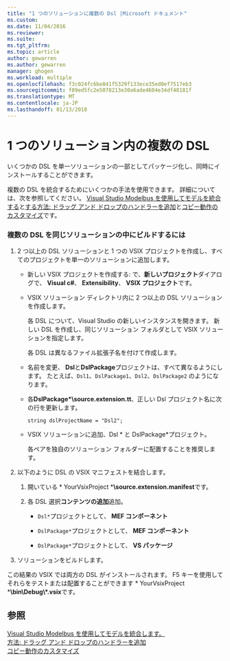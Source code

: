 ```yaml
---
title: "1 つのソリューションに複数の Dsl |Microsoft ドキュメント"
ms.custom: 
ms.date: 11/04/2016
ms.reviewer: 
ms.suite: 
ms.tgt_pltfrm: 
ms.topic: article
author: gewarren
ms.author: gewarren
manager: ghogen
ms.workload: multiple
ms.openlocfilehash: f3c024fc6be841f5329f133ece35ed0ef7517eb3
ms.sourcegitcommit: f89ed5fc2e5078213e30a6ade4604e34df48181f
ms.translationtype: MT
ms.contentlocale: ja-JP
ms.lasthandoff: 01/13/2018
---
```

# <a name="multiple-dsls-in-one-solution"></a>1 つのソリューション内の複数の DSL
いくつかの DSL を単一ソリューションの一部としてパッケージ化し、同時にインストールすることができます。  
  
 複数の DSL を統合するためにいくつかの手法を使用できます。 詳細については、次を参照してください。 [Visual Studio Modelbus を使用してモデルを統合する](../modeling/integrating-models-by-using-visual-studio-modelbus.md)と[する方法: ドラッグ アンド ドロップのハンドラーを追加](../modeling/how-to-add-a-drag-and-drop-handler.md)と[コピー動作のカスタマイズ](../modeling/customizing-copy-behavior.md)です。  
  
### <a name="to-build-more-than-one-dsl-in-the-same-solution"></a>複数の DSL を同じソリューションの中にビルドするには  
  
1.  2 つ以上の DSL ソリューションと 1 つの VSIX プロジェクトを作成し、すべてのプロジェクトを単一のソリューションに追加します。  
  
    -   新しい VSIX プロジェクトを作成する: で、**新しいプロジェクト**ダイアログで、 **Visual c#**、 **Extensibility**、 **VSIX プロジェクト**です。  
  
    -   VSIX ソリューション ディレクトリ内に 2 つ以上の DSL ソリューションを作成します。  
  
         各 DSL について、Visual Studio の新しいインスタンスを開きます。 新しい DSL を作成し、同じソリューション フォルダとして VSIX ソリューションを指定します。  
  
         各 DSL は異なるファイル拡張子名を付けて作成します。  
  
    -   名前を変更、 **Dsl**と**DslPackage**プロジェクトは、すべて異なるようにします。 たとえば、`Dsl1`、`DslPackage1`、`Dsl2`、`DslPackage2` のようになります。  
  
    -   各**DslPackage\*\source.extension.tt**、正しい Dsl プロジェクト名に次の行を更新します。  
  
         `string dslProjectName = "Dsl2";`  
  
    -   VSIX ソリューションに追加、Dsl * と DslPackage\*プロジェクト。  
  
         各ペアを独自のソリューション フォルダーに配置することを推奨します。  
  
2.  以下のように DSL の VSIX マニフェストを結合します。  
  
    1.  開いている * YourVsixProject ***\source.extension.manifest**です。  
  
    2.  各 DSL 選択**コンテンツの追加**追加。  
  
        -   `Dsl*`プロジェクトとして、 **MEF コンポーネント**  
  
        -   `DslPackage*`プロジェクトとして、 **MEF コンポーネント**  
  
        -   `DslPackage*`プロジェクトとして、 **VS パッケージ**  
  
3.  ソリューションをビルドします。  
  
 この結果の VSIX では両方の DSL がインストールされます。 F5 キーを使用してそれらをテストまたは配置することができます * YourVsixProject ***\bin\Debug\\\*.vsix**です。  
  
## <a name="see-also"></a>参照  
 [Visual Studio Modelbus を使用してモデルを統合します。](../modeling/integrating-models-by-using-visual-studio-modelbus.md)   
 [方法: ドラッグ アンド ドロップのハンドラーを追加](../modeling/how-to-add-a-drag-and-drop-handler.md)   
 [コピー動作のカスタマイズ](../modeling/customizing-copy-behavior.md)
